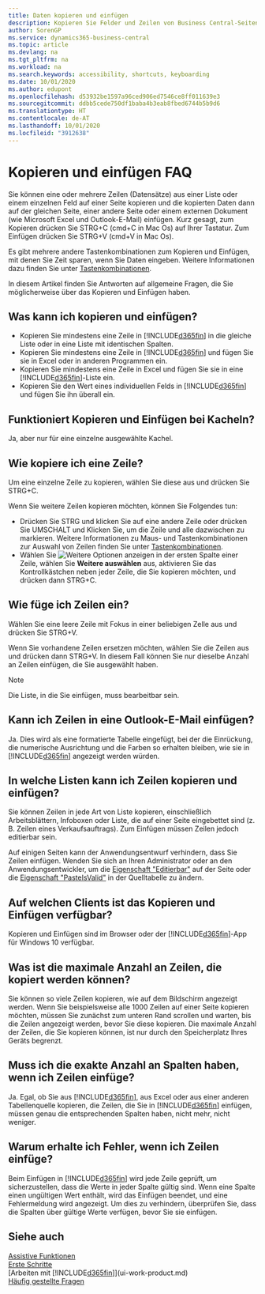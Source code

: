 ```yaml
---
title: Daten kopieren und einfügen
description: Kopieren Sie Felder und Zeilen von Business Central-Seiten und fügen Sie sie an anderer Stelle ein
author: SorenGP
ms.service: dynamics365-business-central
ms.topic: article
ms.devlang: na
ms.tgt_pltfrm: na
ms.workload: na
ms.search.keywords: accessibility, shortcuts, keyboarding
ms.date: 10/01/2020
ms.author: edupont
ms.openlocfilehash: d53932be1597a96ced906ed7546ce8ff011639e3
ms.sourcegitcommit: ddbb5cede750df1baba4b3eab8fbed6744b5b9d6
ms.translationtype: HT
ms.contentlocale: de-AT
ms.lasthandoff: 10/01/2020
ms.locfileid: "3912638"
---
```

# <a name="copy-and-paste-faq"></a>Kopieren und einfügen FAQ
Sie können eine oder mehrere Zeilen (Datensätze) aus einer Liste oder einem einzelnen Feld auf einer Seite kopieren und die kopierten Daten dann auf der gleichen Seite, einer andere Seite oder einem externen Dokument (wie Microsoft Excel und Outlook-E-Mail) einfügen. Kurz gesagt, zum Kopieren drücken Sie STRG+C (cmd+C in Mac Os) auf Ihrer Tastatur. Zum Einfügen drücken Sie STRG+V (cmd+V in Mac Os).

Es gibt mehrere andere Tastenkombinationen zum Kopieren und Einfügen, mit denen Sie Zeit sparen, wenn Sie Daten eingeben. Weitere Informationen dazu finden Sie unter [Tastenkombinationen](keyboard-shortcuts.md#CopyRows).

In diesem Artikel finden Sie Antworten auf allgemeine Fragen, die Sie möglicherweise über das Kopieren und Einfügen haben.  

## <a name="what-can-i-copy-and-paste"></a>Was kann ich kopieren und einfügen?
- Kopieren Sie mindestens eine Zeile in [!INCLUDE[d365fin](includes/d365fin_md.md)] in die gleiche Liste oder in eine Liste mit identischen Spalten.
- Kopieren Sie mindestens eine Zeile in [!INCLUDE[d365fin](includes/d365fin_md.md)] und fügen Sie sie in Excel oder in anderen Programmen ein.
- Kopieren Sie mindestens eine Zeile in Excel und fügen Sie sie in eine [!INCLUDE[d365fin](includes/d365fin_md.md)]-Liste ein.
- Kopieren Sie den Wert eines individuellen Felds in [!INCLUDE[d365fin](includes/d365fin_md.md)] und fügen Sie ihn überall ein.

## <a name="does-copy-and-paste-work-with-tiles"></a>Funktioniert Kopieren und Einfügen bei Kacheln?
Ja, aber nur für eine einzelne ausgewählte Kachel.

## <a name="how-do-i-copy-a-row"></a>Wie kopiere ich eine Zeile?
Um eine einzelne Zeile zu kopieren, wählen Sie diese aus und drücken Sie STRG+C.

Wenn Sie weitere Zeilen kopieren möchten, können Sie Folgendes tun:
- Drücken Sie STRG und klicken Sie auf eine andere Zeile oder drücken Sie UMSCHALT und Klicken Sie, um die Zeile und alle dazwischen zu markieren. Weitere Informationen zu Maus- und Tastenkombinationen zur Auswahl von Zeilen finden Sie unter [Tastenkombinationen](keyboard-shortcuts.md#CopyRows).
- Wählen Sie ![Weitere Optionen anzeigen](media/show-more-options-icon.png "Symbol „Weitere Optionen anzeigen“") in der ersten Spalte einer Zeile, wählen Sie **Weitere auswählen** aus, aktivieren Sie das Kontrollkästchen neben jeder Zeile, die Sie kopieren möchten, und drücken dann STRG+C.

## <a name="how-do-i-paste-rows"></a>Wie füge ich Zeilen ein?
Wählen Sie eine leere Zeile mit Fokus in einer beliebigen Zelle aus und drücken Sie STRG+V.

Wenn Sie vorhandene Zeilen ersetzen möchten, wählen Sie die Zeilen aus und drücken dann STRG+V. In diesem Fall können Sie nur dieselbe Anzahl an Zeilen einfügen, die Sie ausgewählt haben.

> [!NOTE]
> Die Liste, in die Sie einfügen, muss bearbeitbar sein.

<!-- Rows are pasted directly where your cursor is located. If you paste into an empty line, any existing subsequent lines will be moved after the pasted lines. If you paste into an existing line or lines, this will be overwritten.-->

## <a name="can-i-paste-rows-into-an-outlook-email"></a>Kann ich Zeilen in eine Outlook-E-Mail einfügen?
Ja. Dies wird als eine formatierte Tabelle eingefügt, bei der die Einrückung, die numerische Ausrichtung und die Farben so erhalten bleiben, wie sie in [!INCLUDE[d365fin](includes/d365fin_md.md)] angezeigt werden würden.

## <a name="in-which-lists-can-i-copy-and-paste-rows"></a>In welche Listen kann ich Zeilen kopieren und einfügen?
Sie können Zeilen in jede Art von Liste kopieren, einschließlich Arbeitsblättern, Infoboxen oder Liste, die auf einer Seite eingebettet sind (z. B. Zeilen eines Verkaufsauftrags). Zum Einfügen müssen Zeilen jedoch editierbar sein.

Auf einigen Seiten kann der Anwendungsentwurf verhindern, dass Sie Zeilen einfügen. Wenden Sie sich an Ihren Administrator oder an den Anwendungsentwickler, um die [Eigenschaft "Editierbar"](/dynamics365/business-central/dev-itpro/developer/properties/devenv-editable-property) auf der Seite oder die [Eigenschaft "PasteIsValid"](/dynamics365/business-central/dev-itpro/developer/properties/devenv-pasteisvalid-property) in der Quelltabelle zu ändern.

## <a name="on-which-clients-is-copy-and-paste-available"></a>Auf welchen Clients ist das Kopieren und Einfügen verfügbar?
Kopieren und Einfügen sind im Browser oder der [!INCLUDE[d365fin](includes/d365fin_md.md)]-App für Windows 10 verfügbar.

## <a name="what-is-the-maximum-number-of-rows-that-can-be-copied"></a>Was ist die maximale Anzahl an Zeilen, die kopiert werden können?
Sie können so viele Zeilen kopieren, wie auf dem Bildschirm angezeigt werden. Wenn Sie beispielsweise alle 1000 Zeilen auf einer Seite kopieren möchten, müssen Sie zunächst zum unteren Rand scrollen und warten, bis die Zeilen angezeigt werden, bevor Sie diese kopieren. Die maximale Anzahl der Zeilen, die Sie kopieren können, ist nur durch den Speicherplatz Ihres Geräts begrenzt.

## <a name="must-i-have-the-exact-same-number-of-columns-when-pasting-rows"></a>Muss ich die exakte Anzahl an Spalten haben, wenn ich Zeilen einfüge?
Ja. Egal, ob Sie aus [!INCLUDE[d365fin](includes/d365fin_md.md)], aus Excel oder aus einer anderen Tabellenquelle kopieren, die Zeilen, die Sie in [!INCLUDE[d365fin](includes/d365fin_md.md)] einfügen, müssen genau die entsprechenden Spalten haben, nicht mehr, nicht weniger.

## <a name="why-do-i-get-errors-when-pasting-rows"></a>Warum erhalte ich Fehler, wenn ich Zeilen einfüge?
Beim Einfügen in [!INCLUDE[d365fin](includes/d365fin_md.md)] wird jede Zeile geprüft, um sicherzustellen, dass die Werte in jeder Spalte gültig sind. Wenn eine Spalte einen ungültigen Wert enthält, wird das Einfügen beendet, und eine Fehlermeldung wird angezeigt. Um dies zu verhindern, überprüfen Sie, dass die Spalten über gültige Werte verfügen, bevor Sie sie einfügen.


## <a name="see-also"></a>Siehe auch 
[Assistive Funktionen](ui-accessibility.md)  
[Erste Schritte](product-get-started.md)  
[Arbeiten mit [!INCLUDE[d365fin](includes/d365fin_md.md)]](ui-work-product.md)  
[Häufig gestellte Fragen](across-faq.md)  
